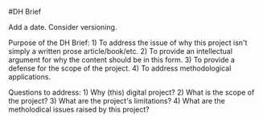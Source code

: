 #DH Brief

Add a date. 
Consider versioning.

Purpose of the DH Brief: 1) To address the issue of why this project isn't simply a written prose article/book/etc. 2) To provide an intellectual argument for why the content should be in this form. 3) To provide a defense for the scope of the project. 4) To address methodological applications.

Questions to address: 1) Why (this) digital project? 2) What is the scope of the project? 3) What are the project's limitations? 4) What are the metholodical issues raised by this project?
